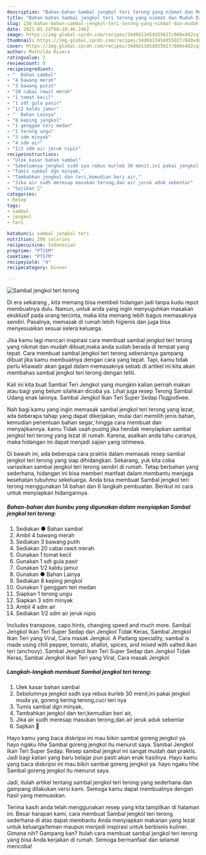 ```yaml
---
description: "Bahan-bahan Sambal jengkol teri terong yang nikmat dan Mudah Dibuat"
title: "Bahan-bahan Sambal jengkol teri terong yang nikmat dan Mudah Dibuat"
slug: 238-bahan-bahan-sambal-jengkol-teri-terong-yang-nikmat-dan-mudah-dibuat
date: 2021-05-24T00:10:46.246Z
image: https://img-global.cpcdn.com/recipes/34d6b1345dd55027/680x482cq70/sambal-jengkol-teri-terong-foto-resep-utama.jpg
thumbnail: https://img-global.cpcdn.com/recipes/34d6b1345dd55027/680x482cq70/sambal-jengkol-teri-terong-foto-resep-utama.jpg
cover: https://img-global.cpcdn.com/recipes/34d6b1345dd55027/680x482cq70/sambal-jengkol-teri-terong-foto-resep-utama.jpg
author: Mathilda Rivera
ratingvalue: 3
reviewcount: 9
recipeingredient:
- "  Bahan sambal"
- "4 bawang merah"
- "3 bawang putih"
- "20 cabai rawit merah"
- "1 tomat kecil"
- "1 sdt gula pasir"
- "1/2 kaldu jamur"
- "  Bahan Lainya"
- "8 keping jengkol"
- "1 genggam teri medan"
- "1 terong ungu"
- "3 sdm minyak"
- "4 sdm air"
- "1/2 sdm air jeruk nipis"
recipeinstructions:
- "Ulek kasar bahan sambal"
- "Sebelumnya jengkol ssdh sya rebus kurleb 30 menit,ini pakai jengkol muda ya, goreng kering terong,cuci teri nya"
- "Tumis sambal dgn minyak,"
- "Tambahkan jengkol dan teri,kemudian beri air,"
- "Jika air sudh meresap masukan terong,dan air jeruk aduk sebentar"
- "Sajikan 💖"
categories:
- Resep
tags:
- sambal
- jengkol
- teri

katakunci: sambal jengkol teri 
nutrition: 290 calories
recipecuisine: Indonesian
preptime: "PT25M"
cooktime: "PT57M"
recipeyield: "4"
recipecategory: Dinner

---
```



![Sambal jengkol teri terong](https://img-global.cpcdn.com/recipes/34d6b1345dd55027/680x482cq70/sambal-jengkol-teri-terong-foto-resep-utama.jpg)

Di era  sekarang , kita memang bisa membeli hidangan jadi tanpa kudu repot membuatnya dulu. Namun, untuk anda yang ingin menyuguhkan masakan eksklusif pada orang tercinta, maka kita memang lebih bagus memasaknya sendiri. Pasalnya, memasak di rumah lebih higienis dan juga bisa menyesuaikan sesuai selera keluarga.

Jika kamu lagi mencari inspirasi cara membuat sambal jengkol teri terong yang nikmat dan mudah dibuat,maka anda sudah berada di tempat yang tepat. Cara membuat sambal jengkol teri terong  sebenarnya gampang dibuat jika kamu membuatnya dengan cara yang tepat. Tapi, kamu tidak perlu khawatir akan gagal dalam memasaknya 
sebab di artikel ini kita akan membahas sambal jengkol teri terong dengan teliti.  

Kali ini kita buat Sambal Teri Jengkol yang mungkin kalian pernah makan atau bagi yang belum silahkan dicoba ya. Lihat juga resep Terong Sambal Udang enak lainnya. Sambal Jengkol Ikan Teri Super Sedap Подробнее.

Nah bagi kamu yang ingin memasak sambal jengkol teri terong yang lezat, ada beberapa tahap yang dapat dikerjakan, mulai dari memilih jenis bahan, kemudian penentuan bahan segar, hingga cara membuat dan menyajikannya. kamu Tidak usah pusing jika hendak menyiapkan sambal jengkol teri terong yang lezat di rumah. Karena, asalkan anda  tahu caranya, maka hidangan ini dapat menjadi sajian yang istimewa.

Di bawah ini, ada beberapa cara praktis  dalam memasak resep sambal jengkol teri terong yang siap dihidangkan. Sekarang, yuk kita coba variasikan sambal jengkol teri terong sendiri di rumah. Tetap berbahan yang sederhana, hidangan ini bisa memberi manfaat dalam membantu menjaga kesehatan tubuhmu sekeluarga. Anda bisa membuat Sambal jengkol teri terong menggunakan 14 bahan dan 6 langkah pembuatan. Berikut ini cara untuk menyiapkan hidangannya.

<!--inarticleads1-->

##### Bahan-bahan dan bumbu yang digunakan dalam menyiapkan Sambal jengkol teri terong:

1. Sediakan  ● Bahan sambal
1. Ambil 4 bawang merah
1. Sediakan 3 bawang putih
1. Sediakan 20 cabai rawit merah
1. Gunakan 1 tomat kecil
1. Gunakan 1 sdt gula pasir
1. Gunakan 1/2 kaldu jamur
1. Gunakan  ● Bahan Lainya
1. Sediakan 8 keping jengkol
1. Gunakan 1 genggam teri medan
1. Siapkan 1 terong ungu
1. Siapkan 3 sdm minyak
1. Ambil 4 sdm air
1. Sediakan 1/2 sdm air jeruk nipis


Includes transpose, capo hints, changing speed and much more. Sambal Jengkol Ikan Teri Super Sedap dan Jengkol Tidak Keras, Sambal Jengkol Ikan Teri yang Viral, Cara masak Jengkol. A Padang speciality, sambal is made using chili pepper, tomato, shallot, spices, and mixed with salted ikan teri (anchovy). Sambal Jengkol Ikan Teri Super Sedap dan Jengkol Tidak Keras, Sambal Jengkol Ikan Teri yang Viral, Cara masak Jengkol. 

<!--inarticleads2-->

##### Langkah-langkah membuat Sambal jengkol teri terong:

1. Ulek kasar bahan sambal
1. Sebelumnya jengkol ssdh sya rebus kurleb 30 menit,ini pakai jengkol muda ya, goreng kering terong,cuci teri nya
1. Tumis sambal dgn minyak,
1. Tambahkan jengkol dan teri,kemudian beri air,
1. Jika air sudh meresap masukan terong,dan air jeruk aduk sebentar
1. Sajikan 💖


Hayo kamu yang baca diskripsi ini mau bikin sambal goreng jengkol ya. hayo ngaku hhe Sambal goreng jengkol itu menurut saya. Sambal Jengkol Ikan Teri Super Sedap. Resep sambal jengkol ini sangat mudah dan praktis. Jadi bagi kalian yang baru belajar pun pasti akan enak hasilnya. Hayo kamu yang baca diskripsi ini mau bikin sambal goreng jengkol ya. hayo ngaku hhe Sambal goreng jengkol itu menurut saya. 

Jadi, itulah artikel tentang  sambal jengkol teri terong  yang sederhana dan gampang dilakukan versi kami. Semoga kamu dapat membuatnya dengan hasil yang memuaskan. 

Terima kasih anda telah menggunakan resep yang kita tampilkan di halaman ini. Besar harapan kami, cara membuat  Sambal jengkol teri terong sederhana di atas dapat membantu Anda menyiapkan makanan yang lezat untuk keluarga/teman maupun menjadi inspirasi untuk berbisnis kuliner. Gimana nih? Gampang kan? Itulah cara membuat sambal jengkol teri terong yang bisa Anda kerjakan di rumah. Semoga bermanfaat dan selamat mencoba!

